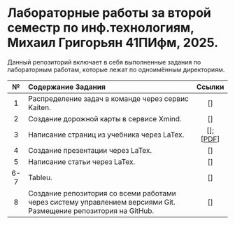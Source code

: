 # Лабораторные работы за второй семестр по инф.технологиям, Михаил Григорьян 41ПИфм, 2025.

Данный репозиторий включает в себя выполненные задания по лабораторным работам, которые лежат по одноимённым директориям.

| № | Содержание Задания | Ссылки |
|:------:|:----------|:----------:|
| 1 | Распределение задач в команде через сервис Kaiten. | [[](https://clck.ru/3MYBWZ)]
| 2 | Создание дорожной карты в сервисе Xmind. | [[](https://clck.ru/3MPqKi)]
| 3 | Написание страниц из учебника через LaTex. | [[](https://vk.com/doc409175474_689713844?hash=aG7DKPaoRd7RIZNyHztANa9tZnnzsw0zjC0nOIkqrTz&dl=KD4hhBiQ0RI62N85pzAhYJPnskiTKxkjpf58CCYEcrD&from_module=vkmsg_desktop)]; [[PDF](https://vk.com/doc409175474_689713875?hash=VOuKEQvNMWRGX7IlarVuDS273qms7Tj6vMlmrXSmwv4&dl=K3sZ0j0GB7a2P4cN8HRDFQbBE80ZHIBnTPVazdT8eTH&from_module=vkmsg_desktop)]
| 4 | Создание презентации через LaTex. | [[](https://vk.com/doc409175474_690288591?hash=pcNFQsUXka7LUgEvdAK6zgb1VcdIob3d1gzldlmLZek&dl=KNiPG29h64QJz6MsweHGFnzZCm6bCy9HSkKtAVPBFYz&from_module=vkmsg_desktop)]
| 5 | Написание статьи через LaTex. | [[](https://vk.com/doc409175474_690471221?hash=xdH9jZJkZFaiuQoZLKyHHzX1sfuzFAH6JzNxJyzopfH&dl=R7wOYUGMDm0dw92yI16Vsudc3fDW5ZUj2XT5dzNbGq4&from_module=vkmsg_desktop)]
| 6-7 | Tableu. | [[](https://vk.com/doc409175474_690638829?hash=JryhMt2cuiRKJYg8LFjaBZs4r97ejTqbBeOX5dIlNto&dl=rpmZv9F64yZQS4zvX751JZwDtzG6j37vUvyQh7UE3cL&from_module=vkmsg_desktop)]
| 8 | Создание репозитория со всеми работами через систему управлением версиями Git. Размещение репозитория на GitHub. | [[](https://github.com/oseledets/nla2021)]
